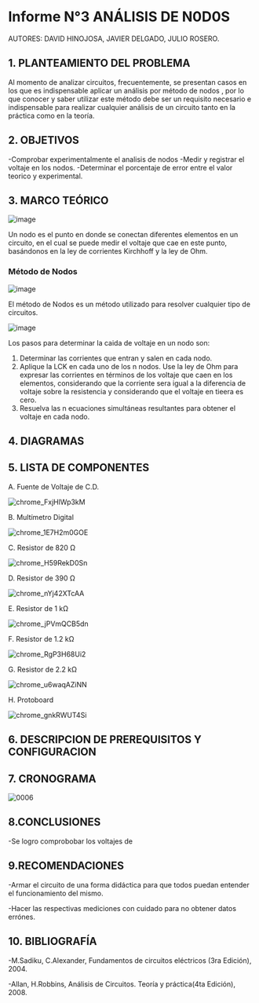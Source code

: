 # Informe N°3 ANÁLISIS DE N0D0S

AUTORES: DAVID HINOJOSA,
         JAVIER DELGADO,
         JULIO ROSERO.

## 1. PLANTEAMIENTO DEL PROBLEMA

Al momento de analizar circuitos, frecuentemente, se presentan casos en los que es indispensable aplicar un análisis por método de nodos , por lo que conocer y saber utilizar este método debe ser un requisito necesario e indispensable para realizar cualquier análisis de un circuito tanto en la práctica como en la teoría.

## 2. OBJETIVOS
-Comprobar experimentalmente el analisis de nodos
-Medir y registrar el voltaje en los nodos.
-Determinar el porcentaje de error entre el valor teorico y experimental.

## 3. MARCO TEÓRICO 
![image](https://user-images.githubusercontent.com/64505672/84841818-10b96080-b009-11ea-8c5f-862ff4ee8891.png)

Un nodo es el punto en donde se conectan diferentes elementos en un circuito, en el cual se puede medir el voltaje que cae en este punto, basándonos en la ley de corrientes Kirchhoff y la ley de Ohm.
### Método de Nodos

![image](https://user-images.githubusercontent.com/64505672/84841694-ac969c80-b008-11ea-88e9-abf614eb50b4.png)

El método de Nodos es un método utilizado para resolver cualquier tipo de circuitos.

![image](https://user-images.githubusercontent.com/64505672/84841751-db147780-b008-11ea-9d40-00c5b02e7e4f.png)

Los pasos para determinar la caida de voltaje en un nodo son:
1. Determinar las corrientes que entran y salen en cada nodo.
2. Aplique la LCK en cada uno de los n nodos. Use la ley de Ohm para expresar las corrientes en términos de los voltaje que caen en los elementos, considerando que la corriente sera igual a la diferencia de voltaje sobre la resistencia y considerando que el voltaje en tieera es cero.
3. Resuelva las n ecuaciones simultáneas resultantes para obtener el voltaje en cada nodo.

## 4. DIAGRAMAS

## 5. LISTA DE COMPONENTES
A. Fuente de Voltaje de C.D.


![chrome_FxjHlWp3kM](https://user-images.githubusercontent.com/66037763/84236034-96df1f80-aabc-11ea-9159-3d2235bc315b.png)


B. Multímetro Digital

![chrome_1E7H2m0GOE](https://user-images.githubusercontent.com/66037763/84236069-a6f6ff00-aabc-11ea-90f8-49d128847e17.png)


C. Resistor de 820 Ω


![chrome_H59RekD0Sn](https://user-images.githubusercontent.com/66037763/84236097-b4ac8480-aabc-11ea-88e9-0930cd8a6151.png)


D. Resistor de 390 Ω


![chrome_nYj42XTcAA](https://user-images.githubusercontent.com/66037763/84236121-bc6c2900-aabc-11ea-9052-20d1e126c649.png)


E. Resistor de 1 kΩ


![chrome_jPVmQCB5dn](https://user-images.githubusercontent.com/66037763/84236149-cbeb7200-aabc-11ea-96d9-4b01e8f8ef81.png)


F. Resistor de 1.2 kΩ


![chrome_RgP3H68Ui2](https://user-images.githubusercontent.com/66037763/84236162-d60d7080-aabc-11ea-864d-536485900f86.png)


G. Resistor de 2.2 kΩ

![chrome_u6waqAZiNN](https://user-images.githubusercontent.com/66037763/84236192-e0c80580-aabc-11ea-9767-487481f78259.png)


H. Protoboard

![chrome_gnkRWUT4Si](https://user-images.githubusercontent.com/66037763/84236208-e9b8d700-aabc-11ea-9985-2e94ef9d6adb.png)


## 6. DESCRIPCION DE PREREQUISITOS Y CONFIGURACION

## 7. CRONOGRAMA
![0006](https://user-images.githubusercontent.com/66037557/84841262-70167100-b007-11ea-9910-d1d3f00f408a.png)


## 8.CONCLUSIONES
-Se logro comprobobar los voltajes de 

## 9.RECOMENDACIONES

-Armar el circuito de una forma didáctica para que todos puedan entender el funcionamiento del mismo.

-Hacer las respectivas mediciones con cuidado para no obtener datos errónes.

## 10. BIBLIOGRAFÍA

-M.Sadiku, C.Alexander, Fundamentos de circuitos eléctricos (3ra Edición), 2004.

-Allan, H.Robbins, Análisis de Circuitos. Teoría y práctica(4ta Edición), 2008.
